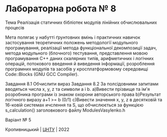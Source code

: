 # Лабораторна робота № 8

Тема Реалізація статичних бібліотек модулів лінійних обчислювальних процесів

Мета полягає у набутті ґрунтовних вмінь і практичних навичок застосування теоретичних положень методології модульного програмування, реалізації метода функціональної декомпозиції задач, метода модульного (блочного) тестування, представлення мовою програмування С++ даних скалярних типів, арифметичних і логічних операцій, потокового введення й виведення інформації, розроблення програмних модулів та засобів у кросплатформовому середовищі Code::Blocks (GNU GCC Compiler).

Завдання 8.1 Обчислити вираз
Завдання 8.2 За полсідовними запитами вводяться числа x, y, z та символи a i b. 
             a)Вивести прізвище та ім'я розробника програми із знаком охорони авторського права 
             b)Результат логічного виразу a+1 >= b (0/1) 
             c)Вивести значення x, y, z в десятковій та 16-ковій системах ичслення та S, що обчислюється за функцією s_calculation() заголовкового файлу ModulesVasylenko.h


Варіант № 5


Кропивницький | <a href="http://www.kntu.kr.ua/">ЦНТУ</a> | 2022
